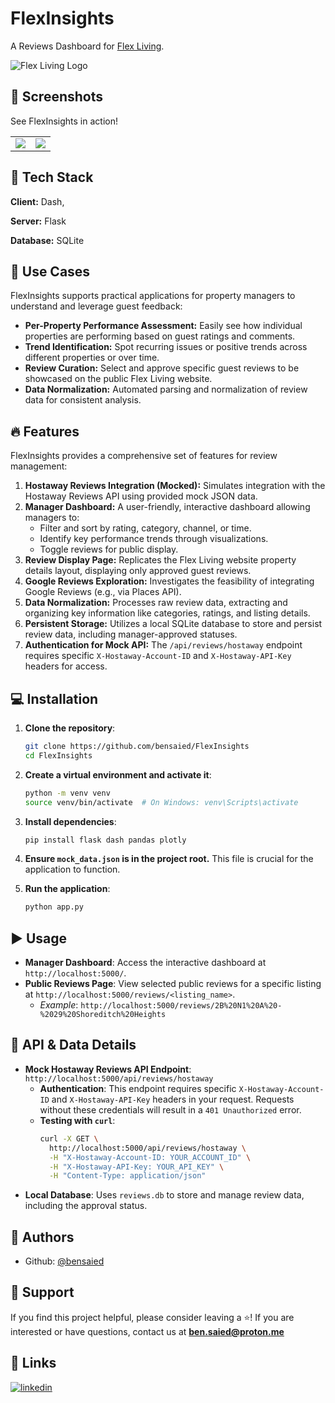 # FlexInsights

A Reviews Dashboard for [Flex Living](https://theflex.global/).

![Flex Living Logo](https://i.ibb.co/7NgQf8LS/flex-living-logo1.jpg)

## 📸 Screenshots

See FlexInsights in action!

|                                             |                                             |
| ------------------------------------------- | ------------------------------------------- |
| ![](https://i.ibb.co/4g4gFMh0/capture1.png) | ![](https://i.ibb.co/RGdkd2TV/capture2.png) |

## 🧰 Tech Stack

**Client:** Dash,

**Server:** Flask

**Database:** SQLite

## 🚀 Use Cases

FlexInsights supports practical applications for property managers to understand and leverage guest feedback:

- **Per-Property Performance Assessment:** Easily see how individual properties are performing based on guest ratings and comments.
- **Trend Identification:** Spot recurring issues or positive trends across different properties or over time.
- **Review Curation:** Select and approve specific guest reviews to be showcased on the public Flex Living website.
- **Data Normalization:** Automated parsing and normalization of review data for consistent analysis.

## 🔥 Features

FlexInsights provides a comprehensive set of features for review management:

1.  **Hostaway Reviews Integration (Mocked):** Simulates integration with the Hostaway Reviews API using provided mock JSON data.
2.  **Manager Dashboard:** A user-friendly, interactive dashboard allowing managers to:
    - Filter and sort by rating, category, channel, or time.
    - Identify key performance trends through visualizations.
    - Toggle reviews for public display.
3.  **Review Display Page:** Replicates the Flex Living website property details layout, displaying only approved guest reviews.
4.  **Google Reviews Exploration:** Investigates the feasibility of integrating Google Reviews (e.g., via Places API).
5.  **Data Normalization:** Processes raw review data, extracting and organizing key information like categories, ratings, and listing details.
6.  **Persistent Storage:** Utilizes a local SQLite database to store and persist review data, including manager-approved statuses.
7.  **Authentication for Mock API:** The `/api/reviews/hostaway` endpoint requires specific `X-Hostaway-Account-ID` and `X-Hostaway-API-Key` headers for access.

## 💻 Installation

1.  **Clone the repository**:

    ```bash
    git clone https://github.com/bensaied/FlexInsights
    cd FlexInsights
    ```

2.  **Create a virtual environment and activate it**:

    ```bash
    python -m venv venv
    source venv/bin/activate  # On Windows: venv\Scripts\activate
    ```

3.  **Install dependencies**:

    ```bash
    pip install flask dash pandas plotly
    ```

4.  **Ensure `mock_data.json` is in the project root.** This file is crucial for the application to function.

5.  **Run the application**:
    ```bash
    python app.py
    ```

## ▶️ Usage

- **Manager Dashboard**: Access the interactive dashboard at `http://localhost:5000/`.
- **Public Reviews Page**: View selected public reviews for a specific listing at `http://localhost:5000/reviews/<listing_name>`.
  - _Example_: `http://localhost:5000/reviews/2B%20N1%20A%20-%2029%20Shoreditch%20Heights`

## 🧪 API & Data Details

- **Mock Hostaway Reviews API Endpoint**: `http://localhost:5000/api/reviews/hostaway`
  - **Authentication**: This endpoint requires specific `X-Hostaway-Account-ID` and `X-Hostaway-API-Key` headers in your request. Requests without these credentials will result in a `401 Unauthorized` error.
  - **Testing with `curl`**:
    ```bash
    curl -X GET \
      http://localhost:5000/api/reviews/hostaway \
      -H "X-Hostaway-Account-ID: YOUR_ACCOUNT_ID" \
      -H "X-Hostaway-API-Key: YOUR_API_KEY" \
      -H "Content-Type: application/json"
    ```
- **Local Database**: Uses `reviews.db` to store and manage review data, including the approval status.

## 📝 Authors

- Github: [@bensaied](https://www.github.com/bensaied)

## 💝 Support

If you find this project helpful, please consider leaving a ⭐️!
If you are interested or have questions, contact us at **ben.saied@proton.me**

## 🔗 Links

[![linkedin](https://img.shields.io/badge/linkedin-0A66C2?style=for-the-badge&logo=linkedin&logoColor=white)](https://www.linkedin.com/in/bensaied/)
